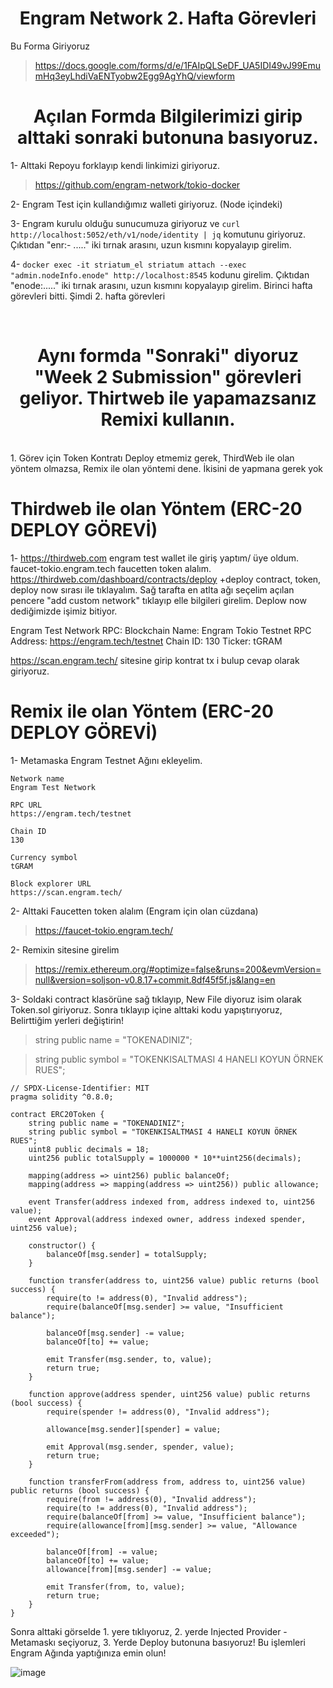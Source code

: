 <h1 align="center">Engram Network 2. Hafta Görevleri</h1>

Bu Forma Giriyoruz 

> https://docs.google.com/forms/d/e/1FAIpQLSeDF_UA5IDI49vJ99EmumHq3eyLhdiVaENTyobw2Egg9AgYhQ/viewform

<h1 align="center">Açılan Formda Bilgilerimizi girip alttaki sonraki butonuna basıyoruz.</h1>

1- Alttaki Repoyu forklayıp kendi linkimizi giriyoruz.
> https://github.com/engram-network/tokio-docker

2- Engram Test için kullandığımız walleti giriyoruz. (Node içindeki)

3- Engram kurulu olduğu sunucumuza giriyoruz ve ``` curl http://localhost:5052/eth/v1/node/identity | jq ``` komutunu giriyoruz. Çıktıdan "enr:- ....." iki tırnak arasını, uzun kısmını kopyalayıp girelim.

4- ``` docker exec -it striatum_el striatum attach --exec "admin.nodeInfo.enode" http://localhost:8545 ``` kodunu girelim. Çıktıdan "enode:....." iki tırnak arasını, uzun kısmını kopyalayıp girelim.
Birinci hafta görevleri bitti. Şimdi 2. hafta görevleri

<br> 

<h1 align="center">Aynı formda "Sonraki" diyoruz "Week 2 Submission" görevleri geliyor. Thirtweb ile yapamazsanız Remixi kullanın.</h1>

<br>
1. Görev için Token Kontratı Deploy etmemiz gerek, ThirdWeb ile olan yöntem olmazsa, Remix ile olan yöntemi dene. İkisini de yapmana gerek yok

# Thirdweb ile olan Yöntem (ERC-20 DEPLOY GÖREVİ)

1- https://thirdweb.com engram test wallet ile giriş yaptım/ üye oldum. 
faucet-tokio.engram.tech faucetten token alalım.
https://thirdweb.com/dashboard/contracts/deploy +deploy contract, token, deploy now sırası ile tıklayalım. Sağ tarafta en atlta ağı seçelim açılan pencere "add custom network" tıklayıp elle bilgileri girelim. Deplow now dediğimizde işimiz bitiyor.

Engram Test Network RPC:
Blockchain Name: Engram Tokio Testnet
RPC Address: https://engram.tech/testnet
Chain ID: 130
Ticker: tGRAM

https://scan.engram.tech/ sitesine girip kontrat tx i bulup cevap olarak giriyoruz.

# Remix ile olan Yöntem (ERC-20 DEPLOY GÖREVİ)

1- Metamaska Engram Testnet Ağını ekleyelim.
```
Network name
Engram Test Network

RPC URL
https://engram.tech/testnet

Chain ID
130

Currency symbol
tGRAM

Block explorer URL
https://scan.engram.tech/
```
2- Alttaki Faucetten token alalım (Engram için olan cüzdana)
> https://faucet-tokio.engram.tech/

2- Remixin sitesine girelim
>https://remix.ethereum.org/#optimize=false&runs=200&evmVersion=null&version=soljson-v0.8.17+commit.8df45f5f.js&lang=en

3- Soldaki contract klasörüne sağ tıklayıp, New File diyoruz isim olarak Token.sol giriyoruz. Sonra tıklayıp içine alttaki kodu yapıştırıyoruz, Belirttiğim yerleri değiştirin!

> string public name = "TOKENADINIZ";

> string public symbol = "TOKENKISALTMASI 4 HANELI KOYUN ÖRNEK RUES";
```
// SPDX-License-Identifier: MIT
pragma solidity ^0.8.0;

contract ERC20Token {
    string public name = "TOKENADINIZ";
    string public symbol = "TOKENKISALTMASI 4 HANELI KOYUN ÖRNEK RUES";
    uint8 public decimals = 18;
    uint256 public totalSupply = 1000000 * 10**uint256(decimals);

    mapping(address => uint256) public balanceOf;
    mapping(address => mapping(address => uint256)) public allowance;

    event Transfer(address indexed from, address indexed to, uint256 value);
    event Approval(address indexed owner, address indexed spender, uint256 value);

    constructor() {
        balanceOf[msg.sender] = totalSupply;
    }

    function transfer(address to, uint256 value) public returns (bool success) {
        require(to != address(0), "Invalid address");
        require(balanceOf[msg.sender] >= value, "Insufficient balance");

        balanceOf[msg.sender] -= value;
        balanceOf[to] += value;

        emit Transfer(msg.sender, to, value);
        return true;
    }

    function approve(address spender, uint256 value) public returns (bool success) {
        require(spender != address(0), "Invalid address");

        allowance[msg.sender][spender] = value;

        emit Approval(msg.sender, spender, value);
        return true;
    }

    function transferFrom(address from, address to, uint256 value) public returns (bool success) {
        require(from != address(0), "Invalid address");
        require(to != address(0), "Invalid address");
        require(balanceOf[from] >= value, "Insufficient balance");
        require(allowance[from][msg.sender] >= value, "Allowance exceeded");

        balanceOf[from] -= value;
        balanceOf[to] += value;
        allowance[from][msg.sender] -= value;

        emit Transfer(from, to, value);
        return true;
    }
}
```
Sonra alttaki görselde 1. yere tıklıyoruz, 2. yerde Injected Provider - Metamaskı seçiyoruz, 3. Yerde Deploy butonuna basıyoruz! Bu işlemleri Engram Ağında yaptığınıza emin olun!

![image](https://github.com/ruesandora/Engram/assets/76253089/fadbf2ac-37f2-4d31-a16d-921c1046042e)

